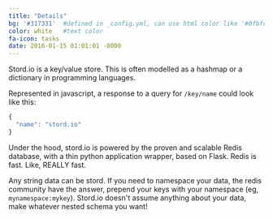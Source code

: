 ```yaml
---
title: "Details"
bg: '#317331'  #defined in _config.yml, can use html color like '#0fbfcf'
color: white   #text color
fa-icon: tasks
date: 2016-01-15 01:01:01 -0000
---
```



Stord.io is a key/value store. This is often modelled as a hashmap or a dictionary in programming languages.

Represented in javascript, a response to a query for `/key/name` could look like this:


```javascript
{
  "name": "stord.io"
}
```

Under the hood, stord.io is powered by the proven and scalable Redis database, with a thin python application wrapper, based on Flask. Redis is fast. Like, REALLY fast.

Any string data can be stord. If you need to namespace your data, the redis community have the answer, prepend your keys with your namespace (eg, `mynamespace:mykey`). Stord.io doesn't assume anything about your data, make whatever nested schema you want!
